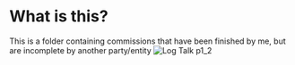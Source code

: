 # What is this? 
This is a folder containing commissions that have been finished by me, but are incomplete by another party/entity
![Log Talk p1_2](https://user-images.githubusercontent.com/91562887/167337091-40e080de-6ac2-4ad2-a007-27ead6be4044.gif)
